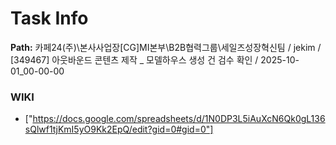 # Task Info

**Path:** 카페24(주)\본사사업장\[CG]MI본부\B2B협력그룹\세일즈성장혁신팀 / jekim / [349467] 아웃바운드 콘텐츠 제작 _ 모델하우스 생성 건 검수 확인 / 2025-10-01_00-00-00

### WIKI
- ["https://docs.google.com/spreadsheets/d/1N0DP3L5iAuXcN6Qk0gL136sQlwf1tjKmI5yO9Kk2EpQ/edit?gid=0#gid=0"]

